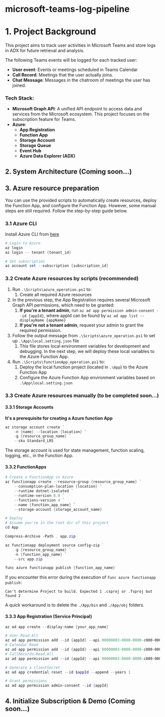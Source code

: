 # microsoft-teams-log-pipeline

# 1. Project Background

This project aims to track user activities in Microsoft Teams and store logs in ADX for future retrieval and analysis.

The following Teams events will be logged for each tracked user:
- **User event**: Events or meetings scheduled in Teams Calendar
- **Call Record**: Meetings that the user actually joins.
- **Chat Message**: Messages in the chatroom of meetings the user has joined.

### Tech Stack:
- **Microsoft Graph API**: A unified API endpoint to access data and services from the Microsoft ecosystem. This project focuses on the subscription feature for Teams.
- **Azure**:
  - **App Registration**
  - **Function App**
  - **Storage Account**
  - **Storage Queue**
  - **Event Hub**
  - **Azure Data Explorer (ADX)**


## 2. System Architecture (Coming soon...)

## 3. Azure resource preparation


You can use the provided scripts to automatically create resources, deploy the Function App, and configure the Function App. 
However, some manual steps are still required. Follow the step-by-step guide below.


### 3.1 Azure CLI

Install Azure CLI from [here](https://learn.microsoft.com/en-us/cli/azure/install-azure-cli-windows?tabs=azure-cli)


```powershell
# Login to Azure
az login
az login -- tenant {tenant_id}

# Set subscription
az account set --subscription {subscription_id}
```

### 3.2 Create Azure resources by scripts (recommended)

1. Run `.\Scripts\azure_operation.ps1` to:
    1. Create all required Azure resources
2. In the previous step, the App Registration requires several Microsoft Graph API permissions, which need to be granted:
    1. **If you're a tenant admin**, run `az ad app permission admin-consent --id {appId}`, where appId can be found by `az ad app list --displayName {appName}`
    2. **If you're not a tenant admin**, request your admin to grant the required permission.
3. Follow the output message from `.\Scripts\azure_operation.ps1` to set up `.\App\local.setting.json` file
    1. This file stores local environment variables for development and debugging. In the next step, we will deploy these local variables to the Azure Function App.
4. Run `.\Scripts\functionApp_operation.ps1` to:
    1. Deploy the local function project (located in `.\App`) to the Azure Function App
    2. Configure the Azure Function App environment variables based on `.\App\local.setting.json`

### 3.3 Create Azure resources manually (to be completed soon...)

#### 3.3.1 Storage Accounts

**It's a prerequisite for creating a Azure function App**

```powershell
az storage account create `
	-n {name} --location {location} `
	-g {resource_group_name} `
	--sku Standard_LRS
```

The storage account is used for state management, function scaling, logging, etc., in the Function App.

#### 3.3.2 FunctionApps

``` powershell
# Create a FunctionApp in Azure
az functionapp create --resource-group {resource_group_name} `
    --consumption-plan-location {location} `
    --runtime dotnet-isolated `
    --runtime-version 8.0 `
    --functions-version 4 `
    --name {function_app_name} `
    --storage-account {storage_account_name}
```

``` powershell
# Deploy
# Assume you're in the root dir of this project
cd App

Compress-Archive -Path . app.zip

az functionapp deployment source config-zip ` 
    -g {resource_group_name} `
    -n {function_app_name} `
    --src app.zip

func azure functionapp publish {function_app_name}
```

If you encounter this error during the execution of `func azure functionapp publish`:
```
Can't determine Project to build. Expected 1 .csproj or .fsproj but found 2
```
A quick workaround is to delete the `./App/bin` and `./App/obj` folders.

#### 3.3.3 App Registration (Service Principal)

``` powershell
az ad app create --display-name {your_app_name}

# User.Read.All
az ad app permission add --id {appId} --api 00000003-0000-0000-c000-000000000000 --api-permissions df021288-bdef-4463-88db-98f22de89214=Role
# Calendar.Read
az ad app permission add --id {appId} --api 00000003-0000-0000-c000-000000000000 --api-permissions 798ee544-9d2d-430c-a058-570e29e34338=Role
# CallRecords.Read.All
az ad app permission add --id {appId} --api 00000003-0000-0000-c000-000000000000 --api-permissions 45bbb07e-7321-4fd7-a8f6-3ff27e6a81c8=Role

# Generate a clientSecret
az ad app credential reset --id $appId --append --years 1

# Grant permissions
az ad app permission admin-consent --id {appId}

```

## 4. Initialize Subscription & Demo (Coming soon...)